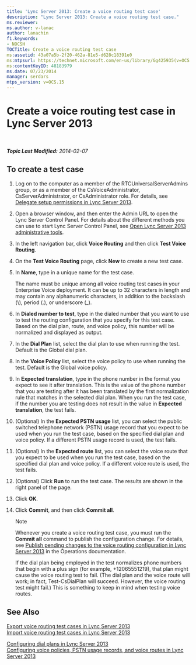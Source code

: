 ```yaml
---
title: 'Lync Server 2013: Create a voice routing test case'
description: "Lync Server 2013: Create a voice routing test case."
ms.reviewer: 
ms.author: v-lanac
author: lanachin
f1.keywords:
- NOCSH
TOCTitle: Create a voice routing test case
ms:assetid: 43a07a5b-2f20-462a-81e5-d628c18391e0
ms:mtpsurl: https://technet.microsoft.com/en-us/library/Gg425935(v=OCS.15)
ms:contentKeyID: 48183979
ms.date: 07/23/2014
manager: serdars
mtps_version: v=OCS.15
---
```


# Create a voice routing test case in Lync Server 2013

<div data-xmlns="http://www.w3.org/1999/xhtml">

<div class="topic" data-xmlns="http://www.w3.org/1999/xhtml" data-msxsl="urn:schemas-microsoft-com:xslt" data-cs="https://msdn.microsoft.com/">

<div data-asp="https://msdn2.microsoft.com/asp">



</div>

<div id="mainSection">

<div id="mainBody">

<span> </span>

_**Topic Last Modified:** 2014-02-07_

<div>

## To create a test case

1.  Log on to the computer as a member of the RTCUniversalServerAdmins group, or as a member of the CsVoiceAdministrator, CsServerAdministrator, or CsAdministrator role. For details, see [Delegate setup permissions in Lync Server 2013](lync-server-2013-delegate-setup-permissions.md).

2.  Open a browser window, and then enter the Admin URL to open the Lync Server Control Panel. For details about the different methods you can use to start Lync Server Control Panel, see [Open Lync Server 2013 administrative tools](lync-server-2013-open-lync-server-administrative-tools.md).

3.  In the left navigation bar, click **Voice Routing** and then click **Test Voice Routing**.

4.  On the **Test Voice Routing** page, click **New** to create a new test case.

5.  In **Name**, type in a unique name for the test case.
    
    The name must be unique among all voice routing test cases in your Enterprise Voice deployment. It can be up to 32 characters in length and may contain any alphanumeric characters, in addition to the backslash (\\), period (.), or underscore (\_).

6.  In **Dialed number to test**, type in the dialed number that you want to use to test the routing configuration that you specify for this test case. Based on the dial plan, route, and voice policy, this number will be normalized and displayed as output.

7.  In the **Dial Plan** list, select the dial plan to use when running the test. Default is the Global dial plan.

8.  In the **Voice Policy** list, select the voice policy to use when running the test. Default is the Global voice policy.

9.  In **Expected translation**, type in the phone number in the format you expect to see it after translation. This is the value of the phone number that you are testing after it has been translated by the first normalization rule that matches in the selected dial plan. When you run the test case, if the number you are testing does not result in the value in **Expected translation**, the test fails.

10. (Optional) In the **Expected PSTN usage** list, you can select the public switched telephone network (PSTN) usage record that you expect to be used when you run the test case, based on the specified dial plan and voice policy. If a different PSTN usage record is used, the test fails.

11. (Optional) In the **Expected route** list, you can select the voice route that you expect to be used when you run the test case, based on the specified dial plan and voice policy. If a different voice route is used, the test fails.

12. (Optional) Click **Run** to run the test case. The results are shown in the right panel of the page.

13. Click **OK**.

14. Click **Commit**, and then click **Commit all**.
    
    <div>
    

    > [!NOTE]  
    > Whenever you create a voice routing test case, you must run the <STRONG>Commit all</STRONG> command to publish the configuration change. For details, see <A href="lync-server-2013-publish-pending-changes-to-the-voice-routing-configuration.md">Publish pending changes to the voice routing configuration in Lync Server 2013</A> in the Operations documentation.

    
    </div>
    
    If the dial plan being employed in the test normalizes phone numbers that begin with a plus sign (for example, +12065551219), that plan might cause the voice routing test to fail. (The dial plan and the voice route will work; in fact, Test-CsDialPlan will succeed. However, the voice routing test might fail.) This is something to keep in mind when testing voice routes.

</div>

<div>

## See Also


[Export voice routing test cases in Lync Server 2013](lync-server-2013-export-voice-routing-test-cases.md)  
[Import voice routing test cases in Lync Server 2013](lync-server-2013-import-voice-routing-test-cases.md)  


[Configuring dial plans in Lync Server 2013](lync-server-2013-configuring-dial-plans.md)  
[Configuring voice policies, PSTN usage records, and voice routes in Lync Server 2013](lync-server-2013-configuring-voice-policies-pstn-usage-records-and-voice-routes.md)  
  

</div>

</div>

<span> </span>

</div>

</div>

</div>


